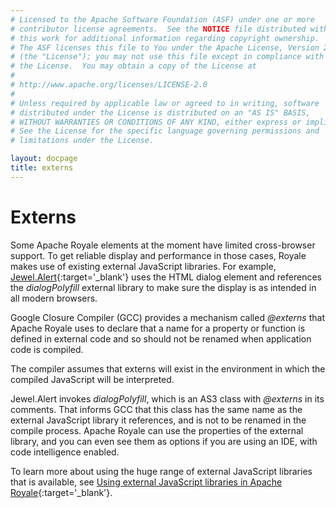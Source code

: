```yaml
---
# Licensed to the Apache Software Foundation (ASF) under one or more
# contributor license agreements.  See the NOTICE file distributed with
# this work for additional information regarding copyright ownership.
# The ASF licenses this file to You under the Apache License, Version 2.0
# (the "License"); you may not use this file except in compliance with
# the License.  You may obtain a copy of the License at
# 
# http://www.apache.org/licenses/LICENSE-2.0
# 
# Unless required by applicable law or agreed to in writing, software
# distributed under the License is distributed on an "AS IS" BASIS,
# WITHOUT WARRANTIES OR CONDITIONS OF ANY KIND, either express or implied.
# See the License for the specific language governing permissions and
# limitations under the License.

layout: docpage
title: externs
---
```


# Externs

Some Apache Royale elements at the moment have limited cross-browser support. To get reliable display and performance in those cases, Royale makes use of existing external JavaScript libraries. For example, [Jewel.Alert](https://apache.github.io/royale-docs/component-sets/jewel/jewel-alert.html){:target='_blank'} uses the HTML dialog element and references the _dialogPolyfill_ external library to make sure the display is as intended in all modern browsers.

Google Closure Compiler (GCC) provides a mechanism called _@externs_ that Apache Royale uses to declare that a name for a property or function is defined in external code and so should not be renamed when application code is compiled.

The compiler assumes that externs will exist in the environment in which the compiled JavaScript will be interpreted.

Jewel.Alert invokes _dialogPolyfill_, which is an AS3 class with _@externs_ in its comments. That informs GCC that this class has the same name as the external JavaScript library it references, and is not to be renamed in the compile process. Apache Royale can use the properties of the external library, and you can even see them as options if you are using an IDE, with code intelligence enabled.

To learn more about using the huge range of external JavaScript libraries that is available, see [Using external JavaScript libraries in Apache Royale](https://royale.apache.org/using-external-javascript-libraries-in-apache-royale/){:target='_blank'}.

